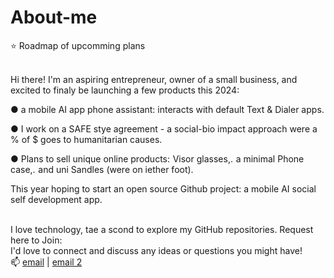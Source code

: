 # About-me
⭐ Roadmap of upcomming plans <br><br>


Hi there! I'm an aspiring entrepreneur, owner of a small business, and excited to finaly be launching a few products this 2024:<br>

 ● a mobile AI app phone assistant: interacts with default Text & Dialer apps.<br>

 ● I work on a SAFE stye agreement - a social-bio impact approach were a % of $ goes to humanitarian causes.<br>

 ● Plans to sell unique online products: Visor glasses,. a minimal Phone case,. and uni Sandles (were on iether foot).<br>

This year hoping to start an open source Github project: a mobile AI social self development app. <br><br>

I love technology, tae a scond to explore my GitHub repositories. Request here to Join: <br>
I'd love to connect and discuss any ideas or questions you might have!<br>
📫  <a href="mailto: support@bowhip.org">email</a> | <a href="mailto: adkinscc@gmailcom">email 2</a>
